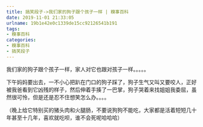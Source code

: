 ```yaml
---
title: 搞笑段子->我们家的狗子跟个孩子一样 | 糗事百科
date: 2019-11-01 21:33:05
urlname: 19b1e42e0c1339de15cc92126541b191
tags: 
- 糗事百科
categories:
- 糗事百科
- 搞笑段子
---
```

我们家的狗子跟个孩子一样，家人对它也跟对孩子一样。。。。。

下午妈妈要出去，一不小心把趴在门口的狗子踩了，狗子生气又叫又要咬人，正好被我爸看到它凶残的样子，然后伸着手揍了一巴掌，狗子哭着来找姐姐我委屈，虽然很可怜，但是还是忍不住想笑怎么办。。。。

（晚上给它特别买的猪头肉和火腿肠，不要说狗狗不能吃，大家都是活着短短几十年甚至十几年，喜欢就吃呗，谁不会死呢哈哈哈）


